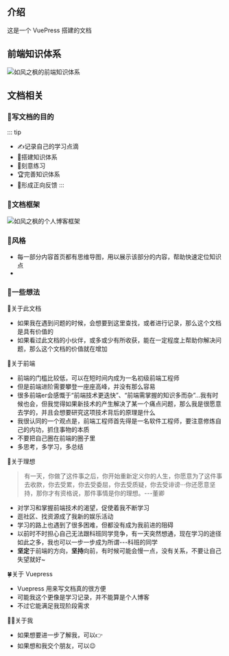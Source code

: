 ## 介绍

这是一个 VuePress 搭建的文档

## 前端知识体系

<img :src="$withBase('/guide/如风之枫的前端知识体系.jpg')" alt="如风之枫的前端知识体系">

## 文档相关
### :dart:写文档的目的
::: tip 
* :writing_hand:记录自己的学习点滴
* :1st_place_medal:搭建知识体系
* :dart:刻意练习
* :trophy:完善知识体系
* :cherry_blossom:形成正向反馈
:::

### :green_book:文档框架

<img :src="$withBase('/guide/如风之枫的个人博客框架.jpg')" alt="如风之枫的个人博客框架">

### :sunflower:风格
* 每一部分内容首页都有思维导图，用以展示该部分的内容，帮助快速定位知识点
* 

### :thinking:一些想法
:triangular_flag_on_post:关于此文档
* 如果我在遇到问题的时候，会想要到这里查找，或者进行记录，那么这个文档是具有价值的
* 如果看过此文档的小伙伴，或多或少有所收获，能在一定程度上帮助你解决问题，那么这个文档的价值就在增加

:muscle:关于前端
* 前端的门槛比较低，可以在短时间内成为一名初级前端工程师
* 但是前端进阶需要攀登一座座高峰，并没有那么容易
* 很多前端er会感慨于“前端技术更迭快”、“前端需掌握的知识多而杂”...我有时候也会，但我觉得如果新技术的产生解决了某一个痛点问题，那么我是很愿意去学的，并且会想要研究这项技术背后的原理是什么
* 我很认同的一个观点是，前端工程师首先得是一名软件工程师，要注意修炼自己的内功，抓住事物的本质
* 不要把自己圈在前端的圈子里
* 多思考，多学习，多总结

:tada:关于理想
> 有一天，你做了这件事之后，你开始重新定义你的人生，你愿意为了这件事去收款，你去受累，你去受委屈，你去受质疑，你去受诽谤···你还愿意坚持，那你才有资格说，那件事情是你的理想。---董卿
* 对学习和掌握前端技术的渴望，促使着我不断学习
* 逛社区、找资源成了我新的娱乐活动
* 学习的路上也遇到了很多困难，但都没有成为我前进的阻碍
* 以前时不时担心自己无法跟科班同学竞争，有一天突然想通，现在学习的途径如此之多，我也可以一步一步成为所谓---科班的同学
* **坚定**于前端的方向，**坚持**向前，有时候可能会慢一点，没有关系，不要让自己失望就好~

:four_leaf_clover:关于 Vuepress
* Vuepress 用来写文档真的很方便
* 可能我这个更像是学习记录，并不能算是个人博客
* 不过它能满足我现阶段需求

:raising_hand_woman:关于我
* 如果想要进一步了解我，可以:point_right:
* 如果想和我交个朋友，可以:wink:





